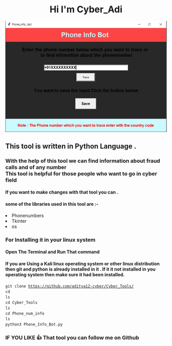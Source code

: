<h1 align="center">Hi I'm Cyber_Adi</h1>

<div align = "center">

![](pib.PNG)

</div>

## This tool is written in Python Language .

### With the help of this tool we can find information about fraud calls and of any number <br> This tool is helpful for those people who want to go in cyber field 

#### If you want to make changes with that tool you can .

#### some of the libraries used in this tool are :-

<li>Phonenumbers</li>
<li>Tkinter</li>
<li>os</li>

### For Installing it in your linux system
#### Open The Terminal and Run That command 

#### If you are Using a Kali linux operating system or other linux distribution then git and python is already installed in it . If it it not installed in you operating system then make sure it had been installed.

<code>git clone https://github.com/aditya12-cyber/Cyber_Tools/</code><br>
<code>cd</code><br>
<code>ls</code><br>
<code>cd Cyber_Tools</code><br>
<code>ls</code><br>
<code>cd Phone_num_info</code><br>
<code>ls</code><br>
<code>python3 Phone_Info_Bot.py</code><br>


### IF YOU LIKE 👍 That tool you can follow me on Github 




